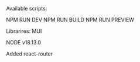 Available scripts:

NPM RUN DEV
NPM RUN BUILD
NPM RUN PREVIEW

Librarires: MUI

NODE v18.13.0

Added react-router
